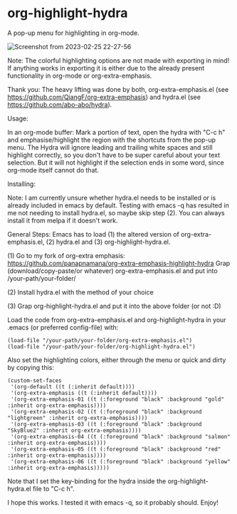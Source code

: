 # org-highlight-hydra
A pop-up menu for highlighting in org-mode.

![Screenshot from 2023-02-25 22-27-56](https://user-images.githubusercontent.com/60448228/221513856-919ca66f-7daf-48ae-970b-6532ccbd1be5.png)

Note: The colorful highlighting options are not made with exporting in mind! If anything works in exporting it is either due to the already present functionality in org-mode or org-extra-emphasis.

Thank you: The heavy lifting was done by both, org-extra-emphasis.el (see https://github.com/QiangF/org-extra-emphasis) and hydra.el (see https://github.com/abo-abo/hydra).

Usage:

In an org-mode buffer: Mark a portion of text, open the hydra with "C-c h" and emphasise/highlight the region with the shortcuts from the pop-up menu. The Hydra will ignore leading and trailing white spaces and still highlight correctly, so you don't have to be super careful about your text selection. But it will not highlight if the selection ends in some word, since org-mode itself cannot do that.

Installing:

Note: I am currently unsure whether hydra.el needs to be installed or is already included in emacs by default. Testing with emacs -q has resulted in me not needing to install hydra.el, so maybe skip step (2). You can always install it from melpa if it doesn't work.

General Steps:
Emacs has to load (1) the altered version of org-extra-emphasis.el, (2) hydra.el and (3) org-highlight-hydra.el.

(1) Go to my fork of org-extra emphasis: https://github.com/panapnamana/org-extra-emphasis-highlight-hydra
Grap (download/copy-paste/or whatever) org-extra-emphasis.el and put into /your-path/your-folder/

(2) Install hydra.el with the method of your choice

(3) Grap org-highlight-hydra.el and put it into the above folder (or not :D)


Load the code from org-extra-emphasis.el and org-highlight-hydra in your .emacs (or preferred config-file) with:

    (load-file "/your-path/your-folder/org-extra-emphasis.el")
    (load-file "/your-path/your-folder/org-highlight-hydra.el")
    
Also set the highlighting colors, either through the menu or quick and dirty by copying this:

    (custom-set-faces
     '(org-default ((t (:inherit default))))
     '(org-extra-emphasis ((t (:inherit default))))
     '(org-extra-emphasis-01 ((t (:foreground "black" :background "gold" :inherit org-extra-emphasis))))
     '(org-extra-emphasis-02 ((t (:foreground "black" :background "lightgreen" :inherit org-extra-emphasis))))
     '(org-extra-emphasis-03 ((t (:foreground "black" :background "SkyBlue2" :inherit org-extra-emphasis))))
     '(org-extra-emphasis-04 ((t (:foreground "black" :background "salmon" :inherit org-extra-emphasis))))
     '(org-extra-emphasis-05 ((t (:foreground "black" :background "red" :inherit org-extra-emphasis))))
     '(org-extra-emphasis-06 ((t (:foreground "black" :background "yellow" :inherit org-extra-emphasis)))))
    
Note that I set the key-binding for the hydra inside the org-highlight-hydra.el file to "C-c h".

I hope this works. I tested it with emacs -q, so it probably should. Enjoy!
